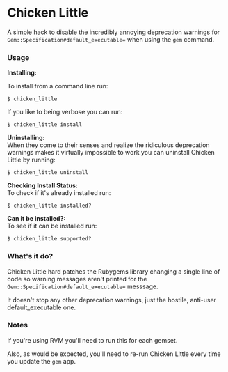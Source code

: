 # Chicken Little

A simple hack to disable the incredibly annoying deprecation warnings for `Gem::Specification#default_executable=` when using the `gem` command.

### Usage

**Installing:**  

To install from a command line run:  
    
    $ chicken_little

If you like to being verbose you can run:  

    $ chicken_little install

**Uninstalling:**  
When they come to their senses and realize the ridiculous deprecation warnings makes it virtually impossible to work you can uninstall Chicken Little by running:  

    $ chicken_little uninstall

**Checking Install Status:**  
To check if it's already installed run:  

    $ chicken_little installed?

**Can it be installed?:**  
To see if it can be installed run:  

    $ chicken_little supported?
    

### What's it do?

Chicken Little hard patches the Rubygems library changing a single line of code so warning messages aren't printed for the `Gem::Specification#default_executable=` messsage.

It doesn't stop any other deprecation warnings, just the hostile, anti-user default\_executable one.  

### Notes

If you're using RVM you'll need to run this for each gemset.  

Also, as would be expected, you'll need to re-run Chicken Little every time you update the `gem` app.  